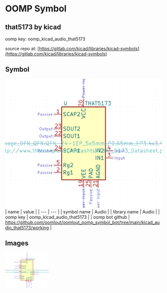 # OOMP Symbol  
## that5173  by kicad  
  
oomp key: oomp_kicad_audio_that5173  
  
source repo at: [https://gitlab.com/kicad/libraries/kicad-symbols](https://gitlab.com/kicad/libraries/kicad-symbols)  
## Symbol  
  
[![working.png](working_600.png)](working.png)  
| name | value | 
| --- | --- | 
| symbol name | Audio | 
| library name | Audio | 
| oomp key | oomp_kicad_audio_that5173 | 
| oomp bot github | https://github.com/oomlout/oomlout_oomp_symbol_bot/tree/main/kicad_audio_that5173/working | 
## Images  
  
[![working.png](working_140.png)](working.png)  
